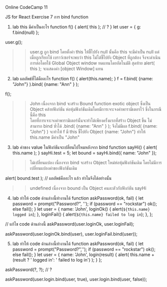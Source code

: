 Online CodeCamp 11

JS for React Exercise 7 การ bind function
1. lab this มีค่าเป็นอะไร
function f() {
    alert( this ); // ?
}
let user = {
    g: f.bind(null)
};

user.g();
>> user.g ถูก bind โดยตั้งค่า this ให้ชื้ไปยัง null นั้นคือ this จะมีค่าเป็น null
แต่เมื่อถูกเรียกใช้ เบราว์เซอร์จะพบว่า this ไม่ได้ชี้ไปยัง Object ที่ถูกต้อง
จึงจะดำเนินการต่อโดยใช้ Global Object window ทดแทนโดยอัตโนมัติ
สุดท้าย alert( this ); จะแสดงค่า [object Window] แทน

2. lab ผลลัพธ์ที่ได้คืออะไร
function f() {
    alert(this.name);
}
f = f.bind( {name: "John"} ).bind( {name: "Ann" } );

f();
>> John
เนื่องจาก bind จะสร้าง Bound function exotic object ซึ่งเป็น Object คล้ายฟังก์ชัน ห่อหุ้มฟังก์ชันเดิมโดยมีการเจาะจงค่าพารามิเตอรไว้ ซึ่งในกรณีนี้คือ this  
โดยที่การเจาะจงค่าพารามิเตอร์นั้นจะทำได้เพียงครั้งแรกที่สร้าง Object ขึ้น ไม่สามารถ bind ซ้ำได้
.bind( {name: "Ann" } ); จึงไม่มีผล
f.bind( {name: "John"} ) จะทำให้ f มี this ชี้ไปยัง Object {name: "John"}
ทำให้ this.name มีค่าเป็น "John"



3. lab ค่าของ value ในฟังก์ชันจะเปลี่ยนไปไหมหลังจาก bind
function sayHi() {
    alert( this.name );
}
sayHi.test = 5;
let bound = sayHi.bind({
    name: "John"
});
>> ไม่เปลี่ยนแปลง
เนื่องจาก bind จะสร้าง Object ใหม่ห่อหุ้มฟังก์ชันเดิม โดยไม่มีการเปลี่ยนแปลงค่าของฟังก์ชันเดิม

alert( bound.test ); // ผลลัพธ์คืออะไร แล้ว ทำไมจึงได้อย่างนั้น
>> undefined
เนื่องจาก bound เป็น Object คนละตัวกับฟังก์ชัน sayHi

4. lab ทำให้ code ด้านล่างนี้ทำงานได้
function askPassword(ok, fail) {
    let password = prompt("Password?", '');
    if (password == "rockstar") ok();
    else fail();
}
let user = {
    name: 'John',
    loginOk() {
        alert(`${this.name} logged in`);
    },
    loginFail() {
        alert(`${this.name} failed to log in`);
    },
};

// แก้ไข code ด้านล่างนี้
askPassword(user.loginOk, user.loginFail);
>>
askPassword(user.loginOk.bind(user), user.loginFail.bind(user));

5. lab ทำให้ code ด้านล่างนี้ทำงานได้
function askPassword(ok, fail) {
    let password = prompt("Password?",'');
    if (password == "rockstar") ok();
    else fail();
}
let user = {
    name: 'John',
    login(result) {
        alert( this.name + (result ? ' logged in': ' failed to log in') );
    }
};

askPassword(?, ?); // ?
>>
askPassword(user.login.bind(user, true), user.login.bind(user, false));